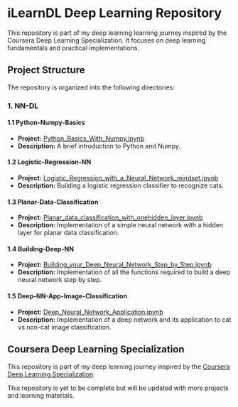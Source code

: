 # iLearnDL Deep Learning Repository

This repository is part of my deep learning learning journey inspired by the Coursera Deep Learning Specialization. It focuses on deep learning fundamentals and practical implementations.

## Project Structure

The repository is organized into the following directories:

### 1. NN-DL

#### 1.1 Python-Numpy-Basics

- **Project:** [Python_Basics_With_Numpy.ipynb](NN-DL/Python-Numpy-Basics/Python_Basics_With_Numpy.ipynb)
- **Description:** A brief introduction to Python and Numpy.

#### 1.2 Logistic-Regression-NN

- **Project:** [Logistic_Regression_with_a_Neural_Network_mindset.ipynb](NN-DL/Logistic-Regression-NN/Logistic_Regression_with_a_Neural_Network_mindset.ipynb)
- **Description:** Building a logistic regression classifier to recognize cats.

#### 1.3 Planar-Data-Classification

- **Project:** [Planar_data_classification_with_onehidden_layer.ipynb](NN-DL/Planar-Data-Classification/Planar_data_classification_with_onehidden_layer.ipynb)
- **Description:** Implementation of a simple neural network with a hidden layer for planar data classification.

#### 1.4 Building-Deep-NN

- **Project:** [Building_your_Deep_Neural_Network_Step_by_Step.ipynb](NN-DL/Building-Deep-NN/Building_your_Deep_Neural_Network_Step_by_Step.ipynb)
- **Description:** Implementation of all the functions required to build a deep neural network step by step.

#### 1.5 Deep-NN-App-Image-Classification

- **Project:** [Deep_Neural_Network_Application.ipynb](NN-DL/Deep-NN-App-Image-Classification/Deep_Neural_Network_Application.ipynb)
- **Description:** Implementation of a deep network and its application to cat vs non-cat image classification.

## Coursera Deep Learning Specialization

This repository is part of my deep learning journey inspired by the [Coursera Deep Learning Specialization](https://www.coursera.org/specializations/deep-learning).

This repository is yet to be complete but will be updated with more projects and learning materials.